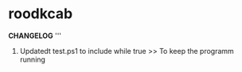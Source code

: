 # roodkcab

**CHANGELOG**
'''
1. Updatedt test.ps1 to include while true >> To keep the programm running
